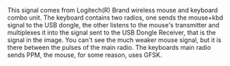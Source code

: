 This signal comes from Logitech(R) Brand wireless mouse and keyboard combo unit. The keyboard contains two radios, one sends the mouse+kbd signal to the USB dongle, the other listens to the mouse's transmitter and multiplexes it into the signal sent to the USB Dongle Receiver, that is the signal in the image. You can't see the much weaker mouse signal, but it is there between the pulses of the main radio. The keyboards main radio sends PPM, the mouse, for some reason, uses GFSK.